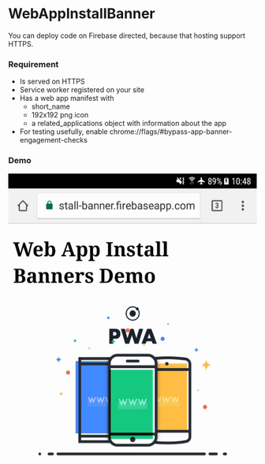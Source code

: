 # WebAppInstallBanner
You can deploy code on Firebase directed, because that hosting support HTTPS.

### Requirement
* Is served on HTTPS
* Service worker registered on your site
* Has a web app manifest with
  + short_name
  + 192x192 png icon
  + a related_applications object with information about the app
* For testing usefully, enable chrome://flags/#bypass-app-banner-engagement-checks

### Demo
![Alt text](https://github.com/WarrenLin/WebAppInstallBanner/blob/master/demo.gif)
